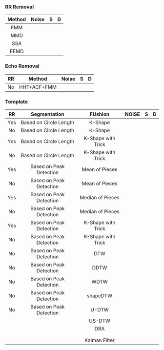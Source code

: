 ### RR Removal

| Method | Noise |  S   |  D   |
| :----: | :---: | :--: | :--: |
|  FMM   |       |      |      |
|  MMD   |       |      |      |
|  SSA   |       |      |      |
|  EEMD  |       |      |      |



### Echo Removal 

|  RR  |   Method    | Noise |  S   | D    |
| :--: | :---------: | :---: | :--: | ---- |
|  No  | HHT+ACF+FMM |       |      |      |



### Template

|  RR  |      Segmentation       |      FUshion       | NOISE | S    | D    |
| :--: | :---------------------: | :----------------: | :---: | ---- | ---- |
| Yes  | Based on Circle Length  |      K-Shape       |       |      |      |
|  No  | Based on Circle Length  |      K-Shape       |       |      |      |
| Yes  | Based on Circle Length  | K-Shape with Trick |       |      |      |
|  No  | Based on Circle Length  | K-Shape with Trick |       |      |      |
| Yes  | Based on Peak Detection |   Mean of Pieces   |       |      |      |
|  No  | Based on Peak Detection |   Mean of Pieces   |       |      |      |
| Yes  | Based on Peak Detection |  Median of Pieces  |       |      |      |
|  No  | Based on Peak Detection |  Median of Pieces  |       |      |      |
| Yes  | Based on Peak Detection | K-Shape with Trick |       |      |      |
|  No  | Based on Peak Detection | K-Shape with Trick |       |      |      |
|  No  | Based on Peak Detection |        DTW         |       |      |      |
|  No  | Based on Peak Detection |        DDTW        |       |      |      |
|  No  | Based on Peak Detection |        WDTW        |       |      |      |
|  No  | Based on Peak Detection |      shapeDTW      |       |      |      |
|  No  | Based on Peak Detection |       U-DTW        |       |      |      |
|      |                         |       US-DTW       |       |      |      |
|      |                         |        DBA         |       |      |      |
|      |                         |                    |       |      |      |
|      |                         |                    |       |      |      |
|      |                         |   Kalman Filter    |       |      |      |

